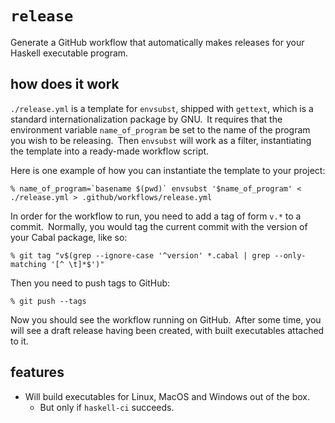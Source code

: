 # `release`

Generate a GitHub workflow that automatically makes releases for your Haskell executable program. 

## how does it work

`./release.yml` is a template for `envsubst`, shipped with `gettext`, which is a standard internationalization package by GNU. It requires that the environment variable `name_of_program` be set to the name of the program you wish to be releasing. Then `envsubst` will work as a filter, instantiating the template into a ready-made workflow script.

Here is one example of how you can instantiate the template to your project:

```
% name_of_program=`basename $(pwd)` envsubst '$name_of_program' < ./release.yml > .github/workflows/release.yml
```

In order for the workflow to run, you need to add a tag of form `v.*` to a commit. Normally, you would tag the current commit with the version of your Cabal package, like so:

```
% git tag "v$(grep --ignore-case '^version' *.cabal | grep --only-matching '[^ \t]*$')"
```

Then you need to push tags to GitHub:

```
% git push --tags
```

Now you should see the workflow running on GitHub. After some time, you will see a draft release having been created, with built executables attached to it.

## features

* Will build executables for Linux, MacOS and Windows out of the box.
  - But only if `haskell-ci` succeeds.
